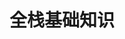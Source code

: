 # 全栈基础知识
<!-- <video width="100%" controls>
<source src="./video/01_Node开场白.mp4" type="video/mp4">
</video> -->

<!-- ![avatar](../../xmind/interview.jpg) -->

<!-- ## 常用绘图工具总结
[链接](./doc/绘图工具总结.md) -->

